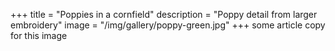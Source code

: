 +++
title = "Poppies in a cornfield"
description = "Poppy detail from larger embroidery"
image = "/img/gallery/poppy-green.jpg"
+++
some article copy for this image

